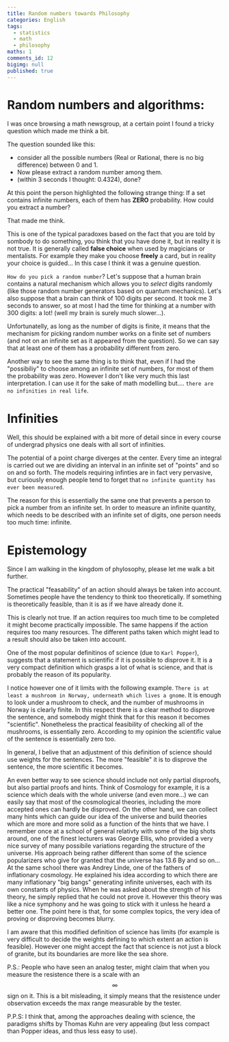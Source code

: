```yaml
---
title: Random numbers towards Philosophy
categories: English
tags:
  - statistics
  - math
  - philosophy
maths: 1
comments_id: 12
bigimg: null
published: true
---
```


Random numbers and algorithms:
===============
I was once browsing a math newsgroup, at a certain point I found a tricky 
question which made me think a bit.

The question sounded like this:
- consider all the possible numbers (Real 
or Rational, there is no big difference) between 0 and 1.
- Now please extract a random number among them.
- (within 3 seconds I thought: 0.4324), done?

At this point the person highlighted the following strange thing:
If a set contains infinite numbers, 
each of them has **ZERO** probability. How could you extract a number?

That made me think.

This is one of the typical paradoxes based on the fact that you are told by
sombody to do something, you think that you have done it, but in reality 
it is not true. It is generally called **false choice** when used by 
magicians or mentalists. For example they make you choose **freely** a card,
but in reality your choice is guided... In this case I think it was a genuine question.

`How do you pick a random number`?
Let's suppose that a human brain contains a natural mechanism which allows
 you to  *select* digits randomly (like those random number generators based
 on quantum mechanics). 
Let's also suppose that a brain can think of 100 digits per second.
It took me 3 seconds to answer, so at most I had the time for thinking at a number
with 300 digits: a lot! (well my brain is surely much slower...).

Unfortunatelly, as long as the number of digits is finite, it means that 
the mechanism for picking random number works on a finite set of numbers (and not
on an infinite set as it appeared from the question).
So we can say that at least one of them has a probability different from zero.

Another way to see the same thing is to think that, even if I had 
the "possibiliy" to choose among an infinite set of numbers, for most of them
the probability was zero. However I don't like very much this last 
interpretation. I can use it for the sake of math modelling but.... `there are no infinities in real life`.

Infinities
==========

Well, this should be explained with a bit more of detail since in every
course of undergrad physics one deals with all sort of infinities.

The potential of a point charge diverges at the center. Every time an integral
 is carried out we are dividing an interval in an infinite set of "points" and so on
and so forth.
The models requiring infinties are in fact very pervasive, but curiously enough
people tend to forget that `no infinite quantity has ever been measured`.

The reason for this is essentially the same one that prevents a person to pick 
a number from an infinite set. In order to measure an infinite quantity,
which needs to be described with an infinite set of digits, one person needs
too much time: infinite.

Epistemology
============

Since I am walking in the kingdom of phylosophy, please let me walk a bit further.

The practical "feasability" of an action should always be taken into account.
Sometimes people have the tendency to think too theoretically.
If something is theoretically feasible, than it is as if we have already done it.

This is clearly not true. If an action requires too much time to be completed 
it might become practically impossible. The same happens if the action requires too 
many resources. The different paths taken which might lead to a result should also be taken into
account.

One of the most popular definitinos of science (due to `Karl Popper`), suggests
that a statement is scientific if it is possible to disprove it.
It is a very compact definition which grasps a lot of what is science, and that
is probably the reason of its popularity.

I notice however one of it limits with the following example.
`There is at least a mushroom in Norway, underneath which lives a gnome`.
It is enough to look under a mushroom to check, and the number of mushrooms
in Norway is clearly finite. In this respect there is a clear method to disprove
the sentence, and somebody might think that for this reason it becomes "scientific".
Nonetheless the practical feasibility of checking all of the mushrooms, is 
essentially zero. According to my opinion
the scientific value of the sentence is essentially zero too.

In general, I belive that an adjustment of this definition of science should
use weights for the sentences. The more "feasible" it is to disprove the 
sentence, the more scientific it becomes.

An even better way to see science should include not only partial disproofs, but 
also partial proofs and hints. Think of Cosmology for example, it is a science
which deals with the whole universe (and even more...) we can easily say that 
most of the cosmological theories, including the more accepted ones can hardly
be disproved. On the other hand, we can collect many hints which can guide our idea
of the universe and build theories which are more and more solid as a function
of the hints that we have. I remember once at a school of general relativty with some
of the big shots around, one of the finest lecturers was George Ellis, who provided a very
nice survey of many possibile variations regarding the structure of the universe. His approach
being rather different than some of the science popularizers who give for granted that 
the universe has 13.6 By and so on...
At the same school there was  Andrey Linde, one of the fathers of inflationary cosmology.
He explained his idea according to which there are many inflationary "big bangs" generating
infinite universes, each with its own constants of physics.
When he was asked about the strength of his theory, he simply
replied that he could not prove it. However this theory was like a nice symphony and
 he was going to stick with it unless he heard a better one. 
The point here is that, for some complex topics,
the very idea of proving or disproving becomes blurry.


I am aware that this modified definition of science has limits (for example
is very difficult to decide the weights defining to which extent an action
is feasible). However one might accept the fact that science is
not just a block of granite, but its boundaries are more like the sea shore.  



P.S.:
People who have seen an analog tester, might claim that when you measure the
resistence there is a scale with an $$\infty$$ sign on it.
This is a bit misleading, it simply means that the resistence under observation
exceeds the max range measurable by the tester.

P.P.S:
I think that, among the approaches dealing with science, the paradigms shifts by
 Thomas Kuhn are very appealing (but less compact than Popper ideas,
and thus less easy to use).
